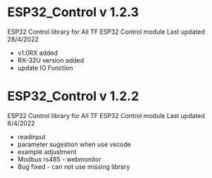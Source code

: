 # ESP32_Control v 1.2.3
ESP32 Control library for All TF ESP32 Control module
Last updated 28/4/2022
- v1.0RX added
- RX-32U version added
- update IO Function

# ESP32_Control v 1.2.2
ESP32 Control library for All TF ESP32 Control module
Last updated 6/4/2022
- readinput
- parameter sugestion when use vscode
- example adjustment
- Modbus rs485 - webmonitor
- Bug fixed - can not use missing library